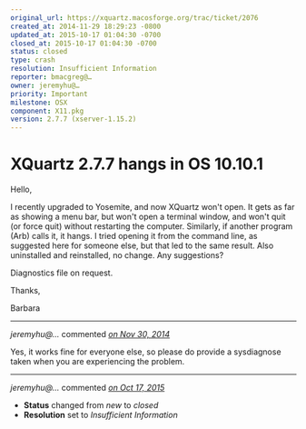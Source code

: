 ```yaml
---
original_url: https://xquartz.macosforge.org/trac/ticket/2076
created_at: 2014-11-29 18:29:23 -0800
updated_at: 2015-10-17 01:04:30 -0700
closed_at: 2015-10-17 01:04:30 -0700
status: closed
type: crash
resolution: Insufficient Information
reporter: bmacgreg@…
owner: jeremyhu@…
priority: Important
milestone: OSX
component: X11.pkg
version: 2.7.7 (xserver-1.15.2)
---
```


XQuartz 2.7.7 hangs in OS 10.10.1
=================================


Hello,

I recently upgraded to Yosemite, and now XQuartz won't open. It gets as far as showing a menu bar, but won't open a terminal window, and won't quit (or force quit) without restarting the computer. Similarly, if another program (Arb) calls it, it hangs. I tried opening it from the command line, as suggested here for someone else, but that led to the same result. Also uninstalled and reinstalled, no change. Any suggestions?

Diagnostics file on request.

Thanks,

Barbara



---

*jeremyhu@…* commented *[on Nov 30, 2014](https://xquartz.macosforge.org/trac/ticket/2076#comment:1 "November 30, 2014 at 7:29 AM PST")*

Yes, it works fine for everyone else, so please do provide a sysdiagnose taken when you are experiencing the problem.



---

*jeremyhu@…* commented *[on Oct 17, 2015](https://xquartz.macosforge.org/trac/ticket/2076#comment:417 "October 17, 2015 at 1:04 AM PDT")*

-   **Status** changed from *new* to *closed*
-   **Resolution** set to *Insufficient Information*



